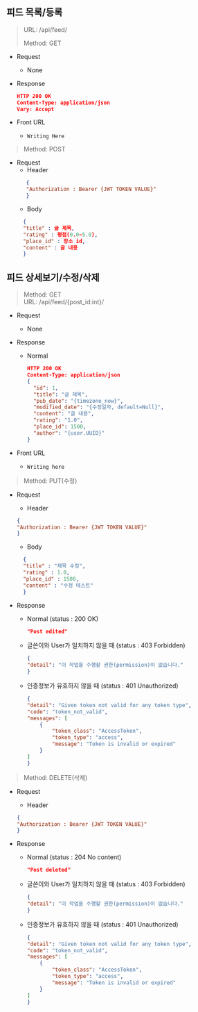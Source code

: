 
## 피드 목록/등록

> URL: /api/feed/
> 
> Method: GET	

- Request  
	- None
- Response
	```json
	HTTP 200 OK
	Content-Type: application/json
	Vary: Accept
	```

- Front URL
	- `Writing Here`

> Method: POST


- Request
  - Header
   ```json
      {
      "Authorization : Bearer {JWT TOKEN VALUE}"
      }
   ```
  - Body
  ```json
    {
    "title" : 글 제목,
    "rating" : 평점(0.0~5.0),
    "place_id" : 장소 id,
    "content" : 글 내용
    }
    ```


## 피드 상세보기/수정/삭제
> Method: GET  
> URL: /api/feed/{post_id:int}/

- Request
	- None
- Response
    - Normal
      ```json
      HTTP 200 OK
      Content-Type: application/json
      {
        "id": 1,
        "title": "글 제목",
        "pub_date": "{timezone_now}",
        "modified_date": "{수정일자, default=Null}",
        "content": "글 내용",
        "rating": "1.0",
        "place_id": 1500,
        "author": "{user.UUID}"
      }
      ```
    
- Front URL
    - `Writing here`




> Method: PUT(수정)  

- Request
	- Header
    ```json
    {
    "Authorization : Bearer {JWT TOKEN VALUE}"
    }
	```
    - Body
    ```json
      {
      "title" : "제목 수정",
      "rating" : 1.0,
      "place_id" : 1500,
      "content" : "수정 테스트"
      }
    ```
    
- Response
  - Normal (status : 200 OK)
    ```json
    "Post edited"
    ```
  - 글쓴이와 User가 일치하지 않을 때 (status : 403 Forbidden)
    ```json
    {
    "detail": "이 작업을 수행할 권한(permission)이 없습니다."
    }
    ```
  - 인증정보가 유효하지 않을 때 (status : 401 Unauthorized)
    ```json
    {
    "detail": "Given token not valid for any token type",
    "code": "token_not_valid",
    "messages": [
        {
            "token_class": "AccessToken",
            "token_type": "access",
            "message": "Token is invalid or expired"
        }
    ]
    }
    ```
 
    

> Method: DELETE(삭제)  
- Request
	- Header
    ```json
    {
    "Authorization : Bearer {JWT TOKEN VALUE}"
    }
    ```

- Response
  - Normal (status : 204 No content)
    ```json
    "Post deleted"
    ```
  - 글쓴이와 User가 일치하지 않을 때 (status : 403 Forbidden)
    ```json
    {
    "detail": "이 작업을 수행할 권한(permission)이 없습니다."
    }
    ```
  - 인증정보가 유효하지 않을 때 (status : 401 Unauthorized)
    ```json
    {
    "detail": "Given token not valid for any token type",
    "code": "token_not_valid",
    "messages": [
        {
            "token_class": "AccessToken",
            "token_type": "access",
            "message": "Token is invalid or expired"
        }
    ]
    }
    ```
